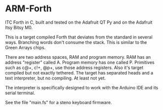 # ARM-Forth
ITC Forth in C, built and tested on the Adafruit QT Py
and on the Adafruit Itsy Bitsy M0.

This is a target compiled Forth that deviates from the
standard in several ways. Branching words don't consume
the stack. This is similar to the Green Arrays chips.

There are two address spaces, RAM and program memory.
RAM has an address "register" called A. Program memory
has one called P. Primitives such as c@+, c!+, @p+, use
those address registers. Also it's target compiled but
not exactly tethered. The target has separated heads and
a text interpreter, but no compiling. At least not yet.

The interpreter is specifically designed to work with the
Arduino IDE and its serial terminal.

See the file "main.fs" for a steno keyboard firmware.
